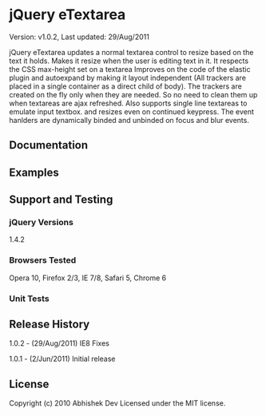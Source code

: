 # jQuery eTextarea #

Version: v1.0.2, Last updated: 29/Aug/2011

jQuery eTextarea updates a normal textarea control to resize based on the text it holds. Makes it resize when the user is editing text in it. It respects the CSS max-height set on a textarea
Improves on the code of the elastic plugin and autoexpand by making it layout independent (All trackers are placed in a single container as a direct child of body). The trackers are created on the fly only when they are needed. 
So no need to clean them up when textareas are ajax refreshed.
Also supports single line textareas to emulate input textbox. and resizes even on continued keypress. The event hanlders are dynamically binded and unbinded on focus and blur events.


## Documentation ##


## Examples ##

## Support and Testing ##

### jQuery Versions ###
1.4.2

### Browsers Tested ###
Opera 10, Firefox 2/3, IE 7/8, Safari 5, Chrome 6

### Unit Tests ###


## Release History ##

1.0.2 - (29/Aug/2011) IE8 Fixes

1.0.1 - (2/Jun/2011) Initial release  


## License ##
Copyright (c) 2010 Abhishek Dev
Licensed under the MIT license.